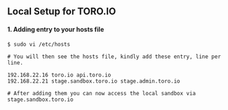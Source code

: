 ## Local Setup for TORO.IO

#### 1. Adding entry to your hosts file

```
$ sudo vi /etc/hosts

# You will then see the hosts file, kindly add these entry, line per line.

192.168.22.16 toro.io api.toro.io
192.168.22.21 stage.sandbox.toro.io stage.admin.toro.io

# After adding them you can now access the local sandbox via stage.sandbox.toro.io

```
